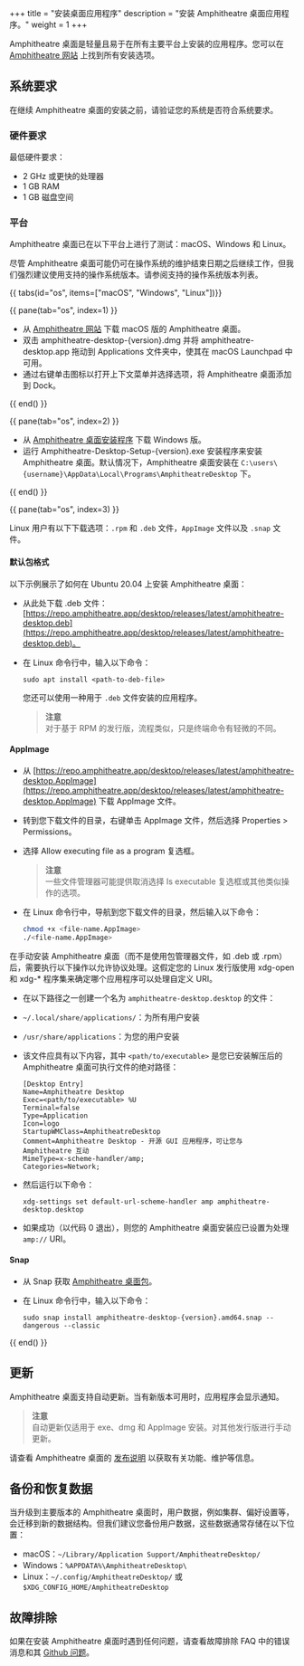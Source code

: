 +++
title = "安装桌面应用程序"
description = "安装 Amphitheatre 桌面应用程序。"
weight = 1
+++

Amphitheatre 桌面是轻量且易于在所有主要平台上安装的应用程序。您可以在 [Amphitheatre
网站](https://amphitheatre.app/) 上找到所有安装选项。

## 系统要求

在继续 Amphitheatre 桌面的安装之前，请验证您的系统是否符合系统要求。

### 硬件要求

最低硬件要求：

- 2 GHz 或更快的处理器
- 1 GB RAM
- 1 GB 磁盘空间

### 平台

Amphitheatre 桌面已在以下平台上进行了测试：macOS、Windows 和 Linux。

尽管 Amphitheatre 桌面可能仍可在操作系统的维护结束日期之后继续工作，但我们强烈建议使用支持的操作系统版本。请参阅支持的操作系统版本列表。

{{ tabs(id="os", items=["macOS", "Windows", "Linux"])}}

{{ pane(tab="os", index=1) }}

- 从 [Amphitheatre
  网站](https://amphitheatre.app/) 下载 macOS 版的 Amphitheatre 桌面。
- 双击 amphitheatre-desktop-{version}.dmg 并将 amphitheatre-desktop.app 拖动到 Applications 文件夹中，使其在 macOS Launchpad 中可用。
- 通过右键单击图标以打开上下文菜单并选择选项，将 Amphitheatre 桌面添加到 Dock。

{{ end() }}

{{ pane(tab="os", index=2) }}

- 从 [Amphitheatre 桌面安装程序](https://amphitheatre.app/) 下载 Windows 版。
- 运行 Amphitheatre-Desktop-Setup-{version}.exe 安装程序来安装 Amphitheatre 桌面。默认情况下，Amphitheatre 桌面安装在 `C:\users\{username}\AppData\Local\Programs\AmphitheatreDesktop` 下。

{{ end() }}

{{ pane(tab="os", index=3) }}

Linux 用户有以下下载选项：`.rpm` 和 `.deb` 文件，`AppImage` 文件以及 `.snap` 文件。

#### 默认包格式

以下示例展示了如何在 Ubuntu 20.04 上安装 Amphitheatre 桌面：

- 从此处下载 .deb 文件：
  [https://repo.amphitheatre.app/desktop/releases/latest/amphitheatre-desktop.deb](https://repo.amphitheatre.app/desktop/releases/latest/amphitheatre-desktop.deb)。
- 在 Linux 命令行中，输入以下命令：

    ```
    sudo apt install <path-to-deb-file>
    ```

    您还可以使用一种用于 `.deb` 文件安装的应用程序。
    > **注意**\
    对于基于 RPM 的发行版，流程类似，只是终端命令有轻微的不同。

#### AppImage

- 从
  [https://repo.amphitheatre.app/desktop/releases/latest/amphitheatre-desktop.AppImage](https://repo.amphitheatre.app/desktop/releases/latest/amphitheatre-desktop.AppImage)
  下载 AppImage 文件。
- 转到您下载文件的目录，右键单击 AppImage 文件，然后选择 Properties > Permissions。
- 选择 Allow executing file as a program 复选框。

    > **注意**\
    一些文件管理器可能提供取消选择 Is executable 复选框或其他类似操作的选项。

- 在 Linux 命令行中，导航到您下载文件的目录，然后输入以下命令：

    ```sh
    chmod +x <file-name.AppImage>
    ./<file-name.AppImage>
    ```

在手动安装 Amphitheatre 桌面（而不是使用包管理器文件，如 .deb 或 .rpm）后，需要执行以下操作以允许协议处理。这假定您的 Linux 发行版使用 xdg-open 和 xdg-* 程序集来确定哪个应用程序可以处理自定义 URI。

- 在以下路径之一创建一个名为 `amphitheatre-desktop.desktop` 的文件：

- `~/.local/share/applications/`：为所有用户安装

- `/usr/share/applications`：为您的用户安装

- 该文件应具有以下内容，其中 `<path/to/executable>` 是您已安装解压后的 Amphitheatre 桌面可执行文件的绝对路径：

    ```
    [Desktop Entry]
    Name=Amphitheatre Desktop
    Exec=<path/to/executable> %U
    Terminal=false
    Type=Application
    Icon=logo
    StartupWMClass=AmphitheatreDesktop
    Comment=Amphitheatre Desktop - 开源 GUI 应用程序，可让您与 Amphitheatre 互动
    MimeType=x-scheme-handler/amp;
    Categories=Network;
    ```

- 然后运行以下命令：

    ```
    xdg-settings set default-url-scheme-handler amp amphitheatre-desktop.desktop
    ```

- 如果成功（以代码 0 退出），则您的 Amphitheatre 桌面安装应已设置为处理 `amp://` URI。

#### Snap

- 从 Snap 获取 [Amphitheatre 桌面包](https://amphitheatre.app/)。
- 在 Linux 命令行中，输入以下命令：

    ```
    sudo snap install amphitheatre-desktop-{version}.amd64.snap --dangerous --classic
    ```

{{ end() }}

## 更新

Amphitheatre 桌面支持自动更新。当有新版本可用时，应用程序会显示通知。

> **注意**\
自动更新仅适用于 exe、dmg 和 AppImage 安装。对其他发行版进行手动更新。

请查看 Amphitheatre 桌面的 [发布说明](https://github.com/amphitheatre-app/desktop/releases) 以获取有关功能、维护等信息。

## 备份和恢复数据

当升级到主要版本的 Amphitheatre 桌面时，用户数据，例如集群、偏好设置等，会迁移到新的数据结构。但我们建议您备份用户数据，这些数据通常存储在以下位置：

- macOS：`~/Library/Application Support/AmphitheatreDesktop/`
- Windows：`%APPDATA%\AmphitheatreDesktop\`
- Linux：`~/.config/AmphitheatreDesktop/` 或 `$XDG_CONFIG_HOME/AmphitheatreDesktop`

## 故障排除

如果在安装 Amphitheatre 桌面时遇到任何问题，请查看故障排除 FAQ 中的错误消息和其 [Github 问题](https://github.com/amphitheatre-app/desktop/issues)。
